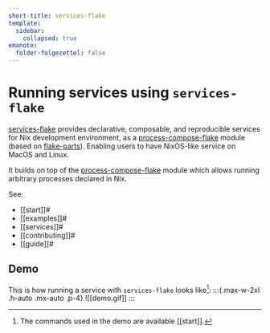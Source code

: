 ```yaml
---
short-title: services-flake
template:
  sidebar:
    collapsed: true
emanote:
  folder-folgezettel: false
---
```


# Running services using `services-flake`

[services-flake][gh] provides declarative, composable, and reproducible services for Nix development environment, as a [process-compose-flake](https://github.com/Platonic-Systems/process-compose-flake) module (based on [flake-parts](https://flake.parts)). Enabling users to have NixOS-like service on MacOS and Linux.

It builds on top of the [process-compose-flake](https://community.flake.parts/process-compose-flake) module which allows running arbitrary processes declared in Nix.

See:

- [[start]]#
- [[examples]]#
- [[services]]#
- [[contributing]]#
- [[guide]]#

## Demo

This is how running a service with `services-flake` looks like[^demo]:
:::{.max-w-2xl .h-auto .mx-auto .p-4}
![[demo.gif]]
:::

[^demo]: The commands used in the demo are available [[start]].

[gh]: https://github.com/juspay/services-flake
